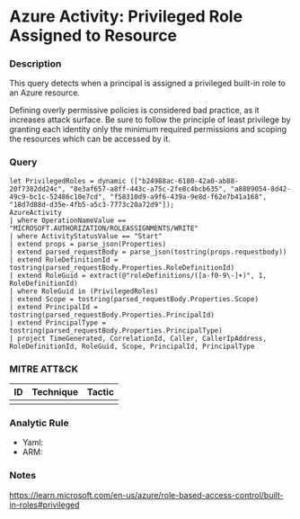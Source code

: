 # Azure Activity: Privileged Role Assigned to Resource

### Description
This query detects when a principal is assigned a privileged built-in role to an Azure resource.

Defining overly permissive policies is considered bad practice, as it increases attack surface. Be sure to follow the principle of least privilege by granting each identity only the minimum required permissions and scoping the resources which can be accessed by it.

### Query
```kql
let PrivilegedRoles = dynamic (["b24988ac-6180-42a0-ab88-20f7382dd24c", "8e3af657-a8ff-443c-a75c-2fe8c4bcb635", "a8889054-8d42-49c9-bc1c-52486c10e7cd", "f58310d9-a9f6-439a-9e8d-f62e7b41a168", "18d7d88d-d35e-4fb5-a5c3-7773c20a72d9"]);
AzureActivity
| where OperationNameValue == "MICROSOFT.AUTHORIZATION/ROLEASSIGNMENTS/WRITE"
| where ActivityStatusValue == "Start"
| extend props = parse_json(Properties)
| extend parsed_requestBody = parse_json(tostring(props.requestbody))
| extend RoleDefinitionId = tostring(parsed_requestBody.Properties.RoleDefinitionId)
| extend RoleGuid = extract(@"roleDefinitions/([a-f0-9\-]+)", 1, RoleDefinitionId)
| where RoleGuid in (PrivilegedRoles)
| extend Scope = tostring(parsed_requestBody.Properties.Scope)
| extend PrincipalId = tostring(parsed_requestBody.Properties.PrincipalId)
| extend PrincipalType = tostring(parsed_requestBody.Properties.PrincipalType)
| project TimeGenerated, CorrelationId, Caller, CallerIpAddress, RoleDefinitionId, RoleGuid, Scope, PrincipalId, PrincipalType
```

### MITRE ATT&CK
| ID | Technique | Tactic |
|----|-----------|--------|
|    |           |        |

### Analytic Rule
- Yaml: []()
- ARM: []()

### Notes
https://learn.microsoft.com/en-us/azure/role-based-access-control/built-in-roles#privileged